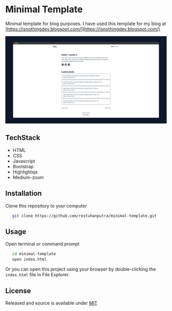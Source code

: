 # Minimal Template

Minimal template for blog purposes. I have used this template for my blog at [https://isnothingdev.blogspot.com/](https://isnothingdev.blogspot.com/)

![Screenshot](/.github/screenshots/desktop.png)

## TechStack

- HTML
- CSS
- Javascript
- Bootstrap
- Highlightsjs
- Medium-zoom

## Installation

Clone this repository to your computer

```bash
   git clone https://github.com/restuhanputra/minimal-template.git
```

## Usage

Open terminal or command prompt

```bash
   cd minimal-template
   open index.html
```

Or you can open this project using your browser by double-clicking the `index.html` file in File Explorer.

## License

Released and source is available under [MIT](/.github/LICENSE)
